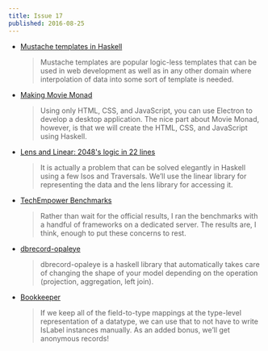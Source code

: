 ```yaml
---
title: Issue 17
published: 2016-08-25
---
```


- [Mustache templates in Haskell](https://www.stackbuilders.com/tutorials/haskell/mustache-templates/)

  > Mustache templates are popular logic-less templates that can be used in web development as well as in any other domain where interpolation of data into some sort of template is needed.

- [Making Movie Monad](https://lettier.github.io/posts/2016-08-15-making-movie-monad.html)

  > Using only HTML, CSS, and JavaScript, you can use Electron to develop a desktop application. The nice part about Movie Monad, however, is that we will create the HTML, CSS, and JavaScript using Haskell.

- [Lens and Linear: 2048's logic in 22 lines](http://www.nmattia.com/posts/2016-08-19-lens-linear-2048.html)

  > It is actually a problem that can be solved elegantly in Haskell using a few Isos and Traversals. We’ll use the linear library for representing the data and the lens library for accessing it.

- [TechEmpower Benchmarks](https://turingjump.com/blog/tech-empower/)

  > Rather than wait for the official results, I ran the benchmarks with a handful of frameworks on a dedicated server. The results are, I think, enough to put these concerns to rest.

- [dbrecord-opaleye](https://github.com/byteally/dbrecord-opaleye/blob/e70e2bacb49da9371563791f81f7e74992dfd57c/README.md#dbrecord-opaleye)

  > dbrecord-opaleye is a haskell library that automatically takes care of changing the shape of your model depending on the operation (projection, aggregation, left join).

- [Bookkeeper](https://turingjump.com/blog/bookkeeper/)

  > If we keep all of the field-to-type mappings at the type-level representation of a datatype, we can use that to not have to write IsLabel instances manually. As an added bonus, we’ll get anonymous records!
